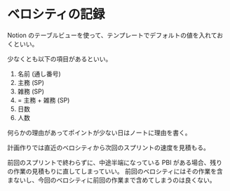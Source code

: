 # ベロシティの記録

Notion のテーブルビューを使って、テンプレートでデフォルトの値を入れておくといい。

少なくとも以下の項目があるといい。

1. 名前 (通し番号)
2. 主務 (SP)
3. 雑務 (SP)
4. = 主務 + 雑務 (SP)
5. 日数
6. 人数

何らかの理由があってポイントが少ない日はノートに理由を書く。

計画作りでは直近のベロシティから次回のスプリントの速度を見積もる。

前回のスプリントで終わらずに、中途半端になっている PBI がある場合、残りの作業の見積もりに直してしまっていい。
前回のベロシティにはその作業を含まないし、今回のベロシティに前回の作業まで含めてしまうのは良くない。
